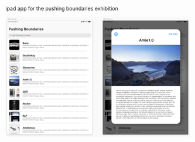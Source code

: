 ipad app for the pushing boundaries exhibition

![](Documentation/Sketch/PushingBoundaries-Mockup.png)
